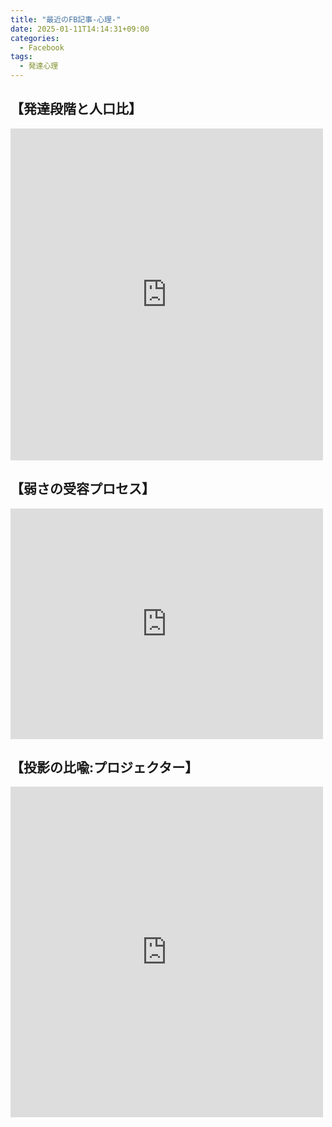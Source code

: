 ```yaml
---
title: "最近のFB記事-心理-"
date: 2025-01-11T14:14:31+09:00
categories:
  - Facebook
tags:
  - 発達心理
---
```


## 【発達段階と人口比】

<iframe src="https://www.facebook.com/plugins/post.php?href=https%3A%2F%2Fwww.facebook.com%2Fpermalink.php%3Fstory_fbid%3Dpfbid0Q7PfsApn12Mr7SM2CQWGxqFNUy6wWXsyMfHBwpZToBGhqq5pXo7vLWjYGRvaChd2l%26id%3D61571235106111&show_text=true&width=500" width="500" height="531" style="border:none;overflow:hidden" scrolling="no" frameborder="0" allowfullscreen="true" allow="autoplay; clipboard-write; encrypted-media; picture-in-picture; web-share"></iframe>

## 【弱さの受容プロセス】

<iframe src="https://www.facebook.com/plugins/post.php?href=https%3A%2F%2Fwww.facebook.com%2Fpermalink.php%3Fstory_fbid%3Dpfbid0dbZ7WgEez8NAPZBGxzPgZYMt91w59hcF3kjx8a6fA2RP2EQ3FgYhhDe2tALZSGwSl%26id%3D61571235106111&show_text=true&width=500" width="500" height="369" style="border:none;overflow:hidden" scrolling="no" frameborder="0" allowfullscreen="true" allow="autoplay; clipboard-write; encrypted-media; picture-in-picture; web-share"></iframe>

## 【投影の比喩:プロジェクター】

<iframe src="https://www.facebook.com/plugins/post.php?href=https%3A%2F%2Fwww.facebook.com%2Fpermalink.php%3Fstory_fbid%3Dpfbid0m2H9HzunUaZa8tV7WPRTtvnUkf8rzqCpbRdBPZXg6ZqgqdzoFqEhrDAU5vqYuu5Ql%26id%3D61571235106111&show_text=true&width=500" width="500" height="529" style="border:none;overflow:hidden" scrolling="no" frameborder="0" allowfullscreen="true" allow="autoplay; clipboard-write; encrypted-media; picture-in-picture; web-share"></iframe>